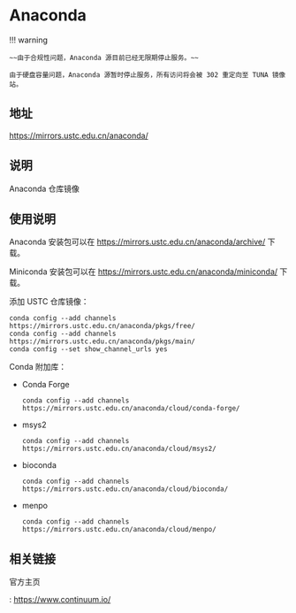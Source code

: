 # Anaconda

!!! warning

    ~~由于合规性问题，Anaconda 源目前已经无限期停止服务。~~

    由于硬盘容量问题，Anaconda 源暂时停止服务，所有访问将会被 302 重定向至 TUNA 镜像站。

## 地址

<https://mirrors.ustc.edu.cn/anaconda/>

## 说明

Anaconda 仓库镜像

## 使用说明

Anaconda 安装包可以在 <https://mirrors.ustc.edu.cn/anaconda/archive/> 下载。

Miniconda 安装包可以在 <https://mirrors.ustc.edu.cn/anaconda/miniconda/> 下载。

添加 USTC 仓库镜像：

```shell
conda config --add channels https://mirrors.ustc.edu.cn/anaconda/pkgs/free/
conda config --add channels https://mirrors.ustc.edu.cn/anaconda/pkgs/main/
conda config --set show_channel_urls yes
```

Conda 附加库：

- Conda Forge

    ```shell
    conda config --add channels https://mirrors.ustc.edu.cn/anaconda/cloud/conda-forge/
    ```

- msys2

    ```shell
    conda config --add channels https://mirrors.ustc.edu.cn/anaconda/cloud/msys2/
    ```

- bioconda

    ```shell
    conda config --add channels https://mirrors.ustc.edu.cn/anaconda/cloud/bioconda/
    ```

- menpo

    ```shell
    conda config --add channels https://mirrors.ustc.edu.cn/anaconda/cloud/menpo/
    ```

## 相关链接

官方主页

:   <https://www.continuum.io/>
